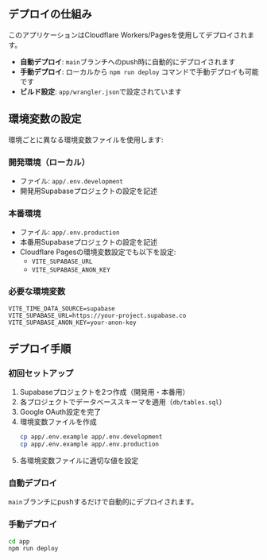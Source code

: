## デプロイの仕組み

このアプリケーションはCloudflare Workers/Pagesを使用してデプロイされます。

- **自動デプロイ**: `main`ブランチへのpush時に自動的にデプロイされます
- **手動デプロイ**: ローカルから `npm run deploy` コマンドで手動デプロイも可能です
- **ビルド設定**: `app/wrangler.json`で設定されています

## 環境変数の設定

環境ごとに異なる環境変数ファイルを使用します:

### 開発環境（ローカル）
- ファイル: `app/.env.development`
- 開発用Supabaseプロジェクトの設定を記述

### 本番環境
- ファイル: `app/.env.production`
- 本番用Supabaseプロジェクトの設定を記述
- Cloudflare Pagesの環境変数設定でも以下を設定:
    - `VITE_SUPABASE_URL`
    - `VITE_SUPABASE_ANON_KEY`

### 必要な環境変数
```
VITE_TIME_DATA_SOURCE=supabase
VITE_SUPABASE_URL=https://your-project.supabase.co
VITE_SUPABASE_ANON_KEY=your-anon-key
```

## デプロイ手順

### 初回セットアップ

1. Supabaseプロジェクトを2つ作成（開発用・本番用）
2. 各プロジェクトでデータベーススキーマを適用（`db/tables.sql`）
3. Google OAuth設定を完了
4. 環境変数ファイルを作成
   ```bash
   cp app/.env.example app/.env.development
   cp app/.env.example app/.env.production
   ```
5. 各環境変数ファイルに適切な値を設定

### 自動デプロイ

`main`ブランチにpushするだけで自動的にデプロイされます。

### 手動デプロイ

```bash
cd app
npm run deploy
```
